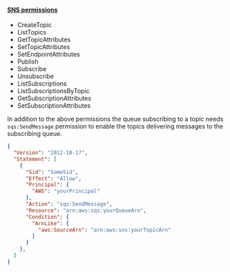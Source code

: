 #### [SNS permissions](https://docs.aws.amazon.com/sns/latest/dg/sns-access-policy-language-api-permissions-reference.html)

 * CreateTopic
 * ListTopics
 * GetTopicAttributes
 * SetTopicAttributes
 * SetEndpointAttributes
 * Publish
 * Subscribe
 * Unsubscribe
 * ListSubscriptions
 * ListSubscriptionsByTopic
 * GetSubscriptionAttributes
 * SetSubscriptionAttributes

In addition to the above permissions the queue subscribing to a topic needs `sqs:SendMessage` permission to enable the topics delivering messages to the subscribing queue.

```json
{
  "Version": "2012-10-17",
  "Statement": [
    {
      "Sid": "SomeSid",
      "Effect": "Allow",
      "Principal": {
        "AWS": "yourPrincipal"
      },
      "Action": "sqs:SendMessage",
      "Resource": "arn:aws:sqs:yourQueueArn",
      "Condition": {
        "ArnLike": {
          "aws:SourceArn": "arn:aws:sns:yourTopicArn"
        }
      }
    },
  ]
}
```
